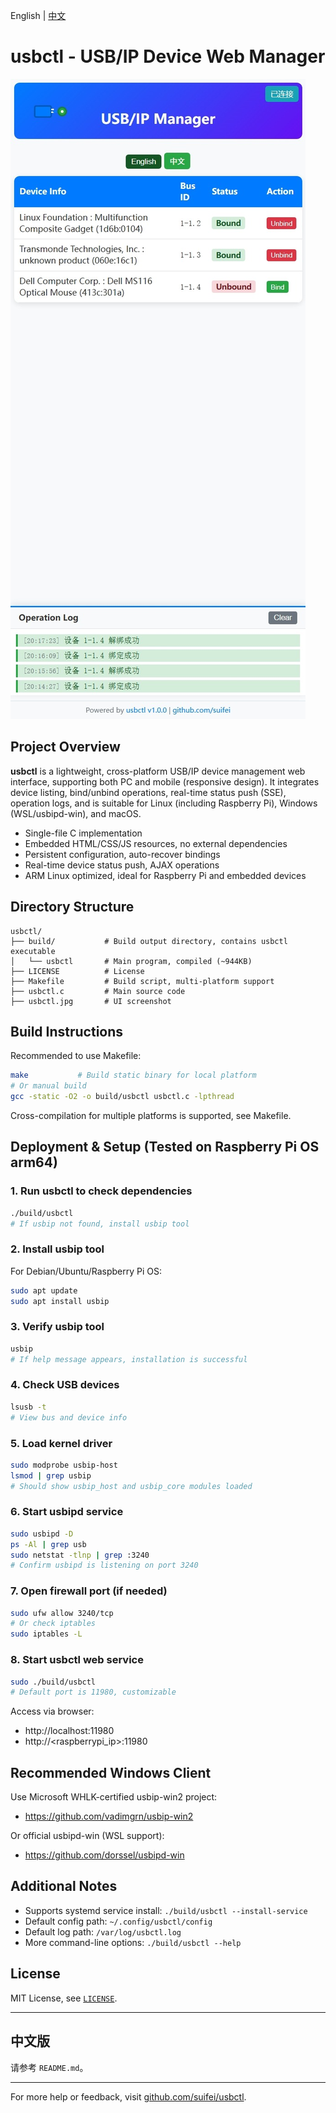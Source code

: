 English | [中文](README.md)

# usbctl - USB/IP Device Web Manager

![usbctl responsive UI screenshot](usbctl.jpg)

## Project Overview

**usbctl** is a lightweight, cross-platform USB/IP device management web interface, supporting both PC and mobile (responsive design). It integrates device listing, bind/unbind operations, real-time status push (SSE), operation logs, and is suitable for Linux (including Raspberry Pi), Windows (WSL/usbipd-win), and macOS.

- Single-file C implementation
- Embedded HTML/CSS/JS resources, no external dependencies
- Persistent configuration, auto-recover bindings
- Real-time device status push, AJAX operations
- ARM Linux optimized, ideal for Raspberry Pi and embedded devices

## Directory Structure

```
usbctl/
├── build/           # Build output directory, contains usbctl executable
│   └── usbctl       # Main program, compiled (~944KB)
├── LICENSE          # License
├── Makefile         # Build script, multi-platform support
├── usbctl.c         # Main source code
├── usbctl.jpg       # UI screenshot
```

## Build Instructions

Recommended to use Makefile:

```sh
make           # Build static binary for local platform
# Or manual build
gcc -static -O2 -o build/usbctl usbctl.c -lpthread
```

Cross-compilation for multiple platforms is supported, see Makefile.

## Deployment & Setup (Tested on Raspberry Pi OS arm64)

### 1. Run usbctl to check dependencies

```sh
./build/usbctl
# If usbip not found, install usbip tool
```

### 2. Install usbip tool

For Debian/Ubuntu/Raspberry Pi OS:

```sh
sudo apt update
sudo apt install usbip
```

### 3. Verify usbip tool

```sh
usbip
# If help message appears, installation is successful
```

### 4. Check USB devices

```sh
lsusb -t
# View bus and device info
```

### 5. Load kernel driver

```sh
sudo modprobe usbip-host
lsmod | grep usbip
# Should show usbip_host and usbip_core modules loaded
```

### 6. Start usbipd service

```sh
sudo usbipd -D
ps -Al | grep usb
sudo netstat -tlnp | grep :3240
# Confirm usbipd is listening on port 3240
```

### 7. Open firewall port (if needed)

```sh
sudo ufw allow 3240/tcp
# Or check iptables
sudo iptables -L
```

### 8. Start usbctl web service

```sh
sudo ./build/usbctl
# Default port is 11980, customizable
```

Access via browser:

- http://localhost:11980
- http://<raspberrypi_ip>:11980

## Recommended Windows Client

Use Microsoft WHLK-certified usbip-win2 project:

- https://github.com/vadimgrn/usbip-win2

Or official usbipd-win (WSL support):

- https://github.com/dorssel/usbipd-win

## Additional Notes

- Supports systemd service install: `./build/usbctl --install-service`
- Default config path: `~/.config/usbctl/config`
- Default log path: `/var/log/usbctl.log`
- More command-line options: `./build/usbctl --help`

## License

MIT License, see [`LICENSE`](LICENSE).

---

## 中文版

请参考 `README.md`。

---

For more help or feedback, visit [github.com/suifei/usbctl](https://github.com/suifei/usbctl).